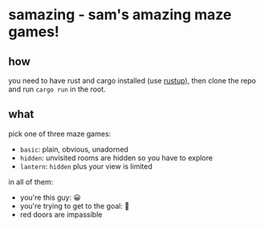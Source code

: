 # samazing - sam's amazing maze games!

## how

you need to have rust and cargo installed (use [rustup](https://rustup.rs/)), then clone the repo and run `cargo run` in the root.

## what

pick one of three maze games:

- `basic`: plain, obvious, unadorned
- `hidden`: unvisited rooms are hidden so you have to explore
- `lantern`: `hidden` plus your view is limited

in all of them:

- you're this guy: 😀
- you're trying to get to the goal: 🥅
- red doors are impassible
